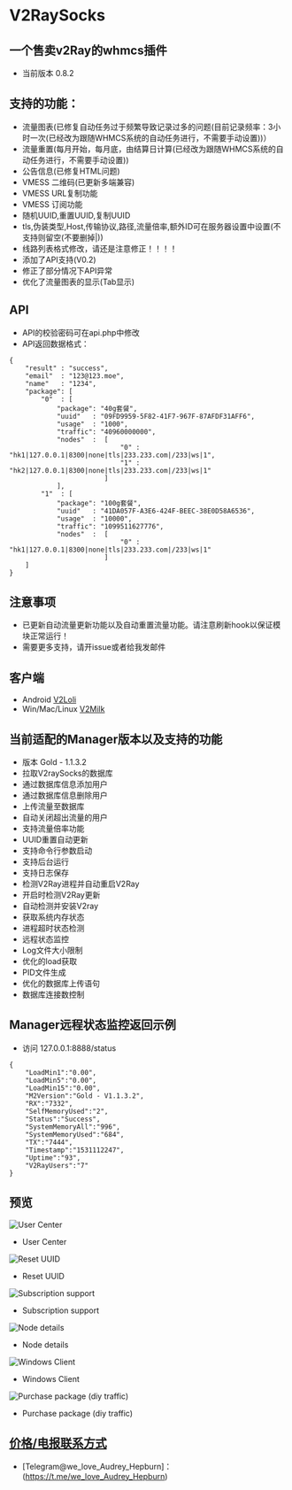 # V2RaySocks
## 一个售卖v2Ray的whmcs插件
* 当前版本 0.8.2

## 支持的功能：
* 流量图表(已修复自动任务过于频繁导致记录过多的问题(目前记录频率：3小时一次(已经改为跟随WHMCS系统的自动任务进行，不需要手动设置))）
* 流量重置(每月开始，每月底，由结算日计算(已经改为跟随WHMCS系统的自动任务进行，不需要手动设置))
* 公告信息(已修复HTML问题)
* VMESS 二维码(已更新多端兼容)
* VMESS URL复制功能
* VMESS 订阅功能
* 随机UUID,重置UUID,复制UUID
* tls,伪装类型,Host,传输协议,路径,流量倍率,额外ID可在服务器设置中设置(不支持则留空(不要删掉|))
* 线路列表格式修改，请还是注意修正！！！！
* 添加了API支持(V0.2)
* 修正了部分情况下API异常
* 优化了流量图表的显示(Tab显示)

## API
* API的校验密码可在api.php中修改
* API返回数据格式：
```
{
	"result" : "success",
	"email"  : "123@123.moe",
	"name"   : "1234",
	"package": [
		"0"  : [
			"package": "40g套餐",
			"uuid"   : "09FD9959-5F82-41F7-967F-87AFDF31AFF6",
			"usage"  : "1000",
			"traffic": "40960000000",
			"nodes"  :  [
							"0" : "hk1|127.0.0.1|8300|none|tls|233.233.com|/233|ws|1",
							"1" : "hk2|127.0.0.1|8300|none|tls|233.233.com|/233|ws|1"
						]
			],
		"1"  : [
			"package": "100g套餐",
			"uuid"   : "41DA057F-A3E6-424F-BEEC-38E0D58A6536",
			"usage"  : "10000",
			"traffic": "1099511627776",
			"nodes"  :  [
							"0" : "hk1|127.0.0.1|8300|none|tls|233.233.com|/233|ws|1"
						]
	]
}
```

## 注意事项
* 已更新自动流量更新功能以及自动重置流量功能。请注意刷新hook以保证模块正常运行！
* 需要更多支持，请开issue或者给我发邮件

## 客户端
* Android [V2Loli](https://github.com/Zzm317/V2Loli)
* Win/Mac/Linux [V2Milk](https://github.com/Zzm317/V2Milk)

## 当前适配的Manager版本以及支持的功能
* 版本 Gold - 1.1.3.2
* 拉取V2raySocks的数据库
* 通过数据库信息添加用户
* 通过数据库信息删除用户
* 上传流量至数据库
* 自动关闭超出流量的用户
* 支持流量倍率功能
* UUID重置自动更新
* 支持命令行参数启动
* 支持后台运行
* 支持日志保存
* 检测V2Ray进程并自动重启V2Ray
* 开启时检测V2Ray更新
* 自动检测并安装V2ray
* 获取系统内存状态
* 进程超时状态检测
* 远程状态监控
* Log文件大小限制
* 优化的load获取
* PID文件生成
* 优化的数据库上传语句
* 数据库连接数控制

## Manager远程状态监控返回示例
* 访问 127.0.0.1:8888/status
```
{
	"LoadMin1":"0.00",
	"LoadMin5":"0.00",
	"LoadMin15":"0.00",
	"M2Version":"Gold - V1.1.3.2",
	"RX":"7332",
	"SelfMemoryUsed":"2",
	"Status":"Success",
	"SystemMemoryAll":"996",
	"SystemMemoryUsed":"684",
	"TX":"7444",
	"Timestamp":"1531112247",
	"Uptime":"93",
	"V2RayUsers":"7"
}
```

## 预览
![User Center](https://1424971220-files.gitbook.io/~/files/v0/b/gitbook-x-prod.appspot.com/o/spaces%2F-MJHIJV9Hefx67YQct_g%2Fuploads%2FGHuWUod4ju8mBkzu07f3%2F1.png?alt=media&token=7c9a1b35-c02c-48aa-bc72-49c5ddc6e552)

* User Center

![Reset UUID](https://1424971220-files.gitbook.io/~/files/v0/b/gitbook-x-prod.appspot.com/o/spaces%2F-MJHIJV9Hefx67YQct_g%2Fuploads%2FTTgxMTUm4tTTPHakqEvX%2F2.png?alt=media&token=eba6dee6-f814-489c-b85a-5e2418f7028b)

* Reset UUID

![Subscription support](https://1424971220-files.gitbook.io/~/files/v0/b/gitbook-legacy-files/o/assets%2F-MJHIJV9Hefx67YQct_g%2F-MKYskHhISDT-pWtAZAN%2F-MKYtKG7A5qJNtv7odIz%2Fsubscription.png?alt=media&token=12970d5b-6f6e-4202-8df7-025f77a03e53)

* Subscription support

![Node details](https://1424971220-files.gitbook.io/~/files/v0/b/gitbook-legacy-files/o/assets%2F-MJHIJV9Hefx67YQct_g%2F-MKYskHhISDT-pWtAZAN%2F-MKYtmoJqHN0C_Z6_Xyl%2FNode%20details.png?alt=media&token=a953ddae-b09b-445d-b071-0c39cd8f0a8f)

* Node details

![Windows Client](https://1424971220-files.gitbook.io/~/files/v0/b/gitbook-legacy-files/o/assets%2F-MJHIJV9Hefx67YQct_g%2F-MKyLdF8Vo0hf-OutNuF%2F-MKyLhnmFmrqDCvSq4ZU%2F%E5%B1%8F%E5%B9%95%E6%88%AA%E5%9B%BE%202020-10-31%20105631.png?alt=media&token=23feb0d1-dbe2-433f-a68e-08a9a47979f2)

* Windows Client

![Purchase package (diy traffic)](https://1424971220-files.gitbook.io/~/files/v0/b/gitbook-legacy-files/o/assets%2F-MJHIJV9Hefx67YQct_g%2F-MJJSHBFhavazuv8RrAz%2F-MJJTczHqq3tLvtNotub%2F189.png?alt=media&token=4ccc17e9-fd28-463f-9f36-aba46eeb9993)

* Purchase package (diy traffic)


## [价格/电报联系方式](https://v2raysocks.doxtex.com/price)
* [Telegram@we_love_Audrey_Hepburn]：(https://t.me/we_love_Audrey_Hepburn)
